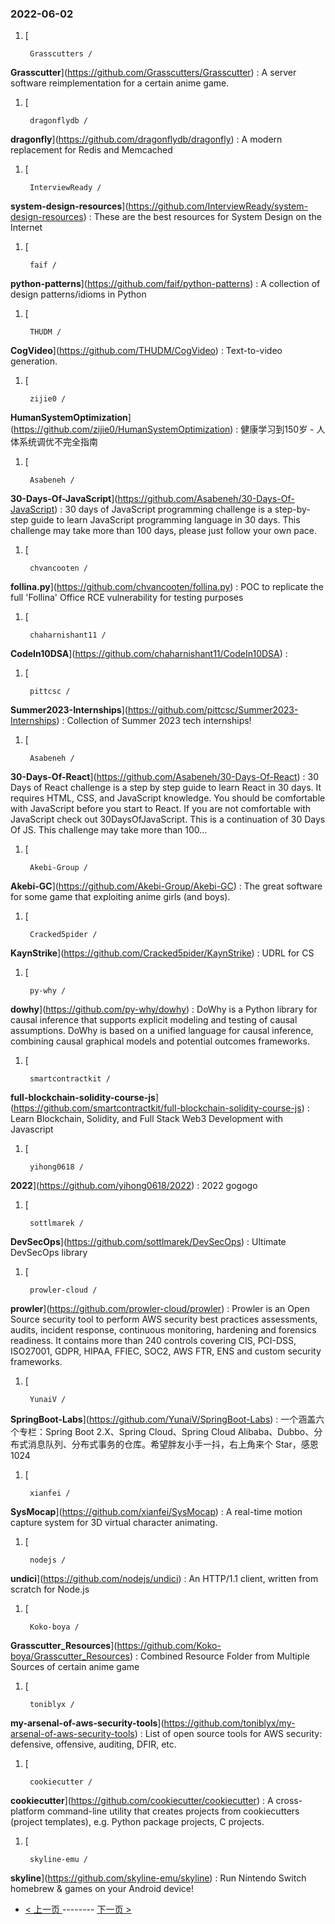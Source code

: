 ### 2022-06-02 
1. [
    

        Grasscutters /
**Grasscutter**](https://github.com/Grasscutters/Grasscutter) : A server software reimplementation for a certain anime game.
1. [
    

        dragonflydb /
**dragonfly**](https://github.com/dragonflydb/dragonfly) : A modern replacement for Redis and Memcached
1. [
    

        InterviewReady /
**system-design-resources**](https://github.com/InterviewReady/system-design-resources) : These are the best resources for System Design on the Internet
1. [
    

        faif /
**python-patterns**](https://github.com/faif/python-patterns) : A collection of design patterns/idioms in Python
1. [
    

        THUDM /
**CogVideo**](https://github.com/THUDM/CogVideo) : Text-to-video generation.
1. [
    

        zijie0 /
**HumanSystemOptimization**](https://github.com/zijie0/HumanSystemOptimization) : 健康学习到150岁 - 人体系统调优不完全指南
1. [
    

        Asabeneh /
**30-Days-Of-JavaScript**](https://github.com/Asabeneh/30-Days-Of-JavaScript) : 30 days of JavaScript programming challenge is a step-by-step guide to learn JavaScript programming language in 30 days. This challenge may take more than 100 days, please just follow your own pace.
1. [
    

        chvancooten /
**follina.py**](https://github.com/chvancooten/follina.py) : POC to replicate the full 'Follina' Office RCE vulnerability for testing purposes
1. [
    

        chaharnishant11 /
**CodeIn10DSA**](https://github.com/chaharnishant11/CodeIn10DSA) : 
1. [
    

        pittcsc /
**Summer2023-Internships**](https://github.com/pittcsc/Summer2023-Internships) : Collection of Summer 2023 tech internships!
1. [
    

        Asabeneh /
**30-Days-Of-React**](https://github.com/Asabeneh/30-Days-Of-React) : 30 Days of React challenge is a step by step guide to learn React in 30 days. It requires HTML, CSS, and JavaScript knowledge. You should be comfortable with JavaScript before you start to React. If you are not comfortable with JavaScript check out 30DaysOfJavaScript. This is a continuation of 30 Days Of JS. This challenge may take more than 100…
1. [
    

        Akebi-Group /
**Akebi-GC**](https://github.com/Akebi-Group/Akebi-GC) : The great software for some game that exploiting anime girls (and boys).
1. [
    

        Cracked5pider /
**KaynStrike**](https://github.com/Cracked5pider/KaynStrike) : UDRL for CS
1. [
    

        py-why /
**dowhy**](https://github.com/py-why/dowhy) : DoWhy is a Python library for causal inference that supports explicit modeling and testing of causal assumptions. DoWhy is based on a unified language for causal inference, combining causal graphical models and potential outcomes frameworks.
1. [
    

        smartcontractkit /
**full-blockchain-solidity-course-js**](https://github.com/smartcontractkit/full-blockchain-solidity-course-js) : Learn Blockchain, Solidity, and Full Stack Web3 Development with Javascript
1. [
    

        yihong0618 /
**2022**](https://github.com/yihong0618/2022) : 2022 gogogo
1. [
    

        sottlmarek /
**DevSecOps**](https://github.com/sottlmarek/DevSecOps) : Ultimate DevSecOps library
1. [
    

        prowler-cloud /
**prowler**](https://github.com/prowler-cloud/prowler) : Prowler is an Open Source security tool to perform AWS security best practices assessments, audits, incident response, continuous monitoring, hardening and forensics readiness. It contains more than 240 controls covering CIS, PCI-DSS, ISO27001, GDPR, HIPAA, FFIEC, SOC2, AWS FTR, ENS and custom security frameworks.
1. [
    

        YunaiV /
**SpringBoot-Labs**](https://github.com/YunaiV/SpringBoot-Labs) : 一个涵盖六个专栏：Spring Boot 2.X、Spring Cloud、Spring Cloud Alibaba、Dubbo、分布式消息队列、分布式事务的仓库。希望胖友小手一抖，右上角来个 Star，感恩 1024
1. [
    

        xianfei /
**SysMocap**](https://github.com/xianfei/SysMocap) : A real-time motion capture system for 3D virtual character animating.
1. [
    

        nodejs /
**undici**](https://github.com/nodejs/undici) : An HTTP/1.1 client, written from scratch for Node.js
1. [
    

        Koko-boya /
**Grasscutter_Resources**](https://github.com/Koko-boya/Grasscutter_Resources) : Combined Resource Folder from Multiple Sources of certain anime game
1. [
    

        toniblyx /
**my-arsenal-of-aws-security-tools**](https://github.com/toniblyx/my-arsenal-of-aws-security-tools) : List of open source tools for AWS security: defensive, offensive, auditing, DFIR, etc.
1. [
    

        cookiecutter /
**cookiecutter**](https://github.com/cookiecutter/cookiecutter) : A cross-platform command-line utility that creates projects from cookiecutters (project templates), e.g. Python package projects, C projects.
1. [
    

        skyline-emu /
**skyline**](https://github.com/skyline-emu/skyline) : Run Nintendo Switch homebrew & games on your Android device! 

- [ < 上一页 ](https://github.com/able8/github-trending-daily-record/blob/master/2022-06-01.md) -------- [ 下一页 > ](https://github.com/able8/github-trending-daily-record/blob/master/2022-06-03.md)